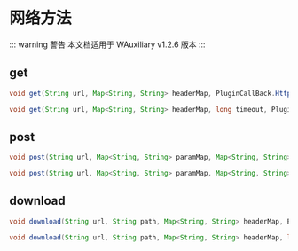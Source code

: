 # 网络方法

::: warning 警告
本文档适用于 WAuxiliary v1.2.6 版本
:::

## get

```java
void get(String url, Map<String, String> headerMap, PluginCallBack.HttpCallback callback);

void get(String url, Map<String, String> headerMap, long timeout, PluginCallBack.HttpCallback callback);
```

## post

```java
void post(String url, Map<String, String> paramMap, Map<String, String> headerMap, PluginCallBack.HttpCallback callback);

void post(String url, Map<String, String> paramMap, Map<String, String> headerMap, long timeout, PluginCallBack.HttpCallback callback);
```

## download

```java
void download(String url, String path, Map<String, String> headerMap, PluginCallBack.DownloadCallback callback);

void download(String url, String path, Map<String, String> headerMap, long timeout, PluginCallBack.DownloadCallback callback);
```
